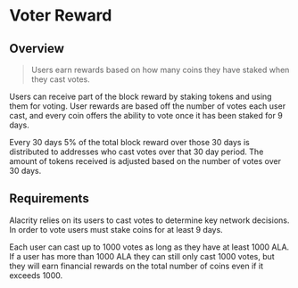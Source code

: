 # Voter Reward

## Overview

> Users earn rewards based on how many coins they have staked when they cast votes.

Users can receive part of the block reward by staking tokens and using them for voting. User rewards are based  off  the  number  of  votes  each  user  cast,  and  every  coin  offers  the  ability  to  vote  once  it  has  been staked for 9 days.

Every 30 days 5% of the total block reward over those 30 days is distributed to addresses who cast votes over that 30 day period. The amount of tokens received is adjusted based on the number of votes over 30 days.

## Requirements
Alacrity relies on its users to cast votes to determine key network decisions. In order to vote users must stake coins for at least 9 days.

Each user can cast up to 1000 votes as long as they have at least 1000 ALA. If a user has more than 1000 ALA they can still only cast 1000 votes, but they will earn financial rewards on the total number of coins even if it exceeds 1000.

